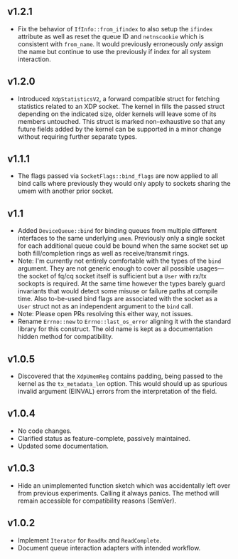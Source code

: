 ## v1.2.1

- Fix the behavior of `IfInfo::from_ifindex` to also setup the `ifindex`
  attribute as well as reset the queue ID and `netnscookie` which is consistent
  with `from_name`. It would previously erroneously _only_ assign the name but
  continue to use the previously if index for all system interaction.

## v1.2.0

- Introduced `XdpStatisticsV2`, a forward compatible struct for fetching
  statistics related to an XDP socket. The kernel in fills the passed struct
  depending on the indicated size, older kernels will leave some of its members
  untouched. This struct is marked non-exhaustive so that any future fields
  added by the kernel can be supported in a minor change without requiring
  further separate types.

## v1.1.1

- The flags passed via `SocketFlags::bind_flags` are now applied to all bind
  calls where previously they would only apply to sockets sharing the umem with
  another prior socket.

## v1.1

- Added `DeviceQueue::bind` for binding queues from multiple different
  interfaces to the same underlying `umem`. Previously only a single socket for
  each additional queue could be bound when the same socket set up both
  fill/completion rings as well as receive/transmit rings.
- Note: I'm currently not entirely comfortable with the types of the `bind`
  argument. They are not generic enough to cover all possible usages—the socket
  of fq/cq socket itself is sufficient but a `User` with rx/tx sockopts is
  required. At the same time however the types barely guard invariants that
  would detect some misuse or failure paths at compile time. Also to-be-used
  bind flags are associated with the socket as a `User` struct not as an
  independent argument to the `bind` call.
- Note: Please open PRs resolving this either way, not issues.
- Rename `Errno::new` to `Errno::last_os_error` aligning it with the standard
  library for this construct. The old name is kept as a documentation hidden
  method for compatibility.

## v1.0.5

- Discovered that the `XdpUmemReg` contains padding, being passed to the kernel
  as the `tx_metadata_len` option. This would should up as spurious invalid
  argument (EINVAL) errors from the interpretation of the field.

## v1.0.4

- No code changes.
- Clarified status as feature-complete, passively maintained.
- Updated some documentation.


## v1.0.3

- Hide an unimplemented function sketch which was accidentally left over from
  previous experiments. Calling it always panics. The method will remain
  accessible for compatibility reasons (SemVer).

## v1.0.2

- Implement `Iterator` for `ReadRx` and `ReadComplete`.
- Document queue interaction adapters with intended workflow.
